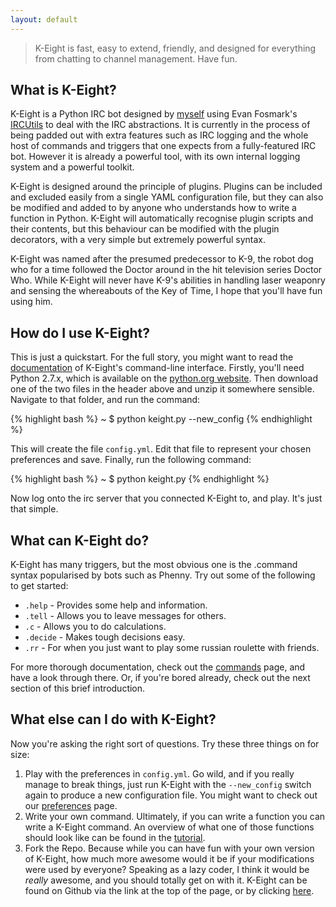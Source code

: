 ```yaml
---
layout: default
---
```


> K-Eight is fast, easy to extend, friendly, and designed for everything from chatting to channel management.  Have fun.

## What is K-Eight?
K-Eight is a Python IRC bot designed by [myself][johz] using Evan Fosmark's [IRCUtils][ircutils] to deal with the IRC abstractions.  It is currently in the process of being padded out with extra features such as IRC logging and the whole host of commands and triggers that one expects from a fully-featured IRC bot.  However it is already a powerful tool, with its own internal logging system and a powerful toolkit.

K-Eight is designed around the principle of plugins.  Plugins can be included and excluded easily from a single YAML configuration file, but they can also be modified and added to by anyone who understands how to write a function in Python.  K-Eight will automatically recognise plugin scripts and their contents, but this behaviour can be modified with the plugin decorators, with a very simple but extremely powerful syntax.

K-Eight was named after the presumed predecessor to K-9, the robot dog who for a time followed the Doctor around in the hit television series Doctor Who.  While K-Eight will never have K-9's abilities in handling laser weaponry and sensing the whereabouts of the Key of Time, I hope that you'll have fun using him.

[johz]: <http://johz.wordpress.com>
[ircutils]: <http://dev.guardedcode.com/projects/ircutils/>

## How do I use K-Eight?
This is just a quickstart.  For the full story, you might want to read the [documentation][commandline] of K-Eight's command-line interface.  Firstly, you'll need Python 2.7.x, which is available on the [python.org website][pydownload].  Then download one of the two files in the header above and unzip it somewhere sensible.  Navigate to that folder, and run the command:

{% highlight bash %}
~ $ python keight.py --new_config
{% endhighlight %}

This will create the file `config.yml`.  Edit that file to represent your chosen preferences and save.  Finally, run the following command:

{% highlight bash %}
~ $ python keight.py
{% endhighlight %}
    
Now log onto the irc server that you connected K-Eight to, and play.  It's just that simple.

[commandline]: <K-Eight/docs>
[pydownload]: <http://www.python.org/getit/releases/2.7.4/#download>

## What can K-Eight do?
K-Eight has many triggers, but the most obvious one is the .command syntax popularised by bots such as Phenny.  Try out some of the following to get started:

* `.help` - Provides some help and information.
* `.tell` - Allows you to leave messages for others.
* `.c` - Allows you to do calculations.
* `.decide` - Makes tough decisions easy.
* `.rr` - For when you just want to play some russian roulette with friends.

For more thorough documentation, check out the [commands][] page, and have a look through there.  Or, if you're bored already, check out the next section of this brief introduction.

[commands]: <K-Eight/commands>

## What else can I do with K-Eight?
Now you're asking the right sort of questions.  Try these three things on for size:
1. Play with the preferences in `config.yml`.  Go wild, and if you really manage to break things, just run K-Eight with the `--new_config` switch again to produce a new configuration file.  You might want to check out our [preferences][] page.
2. Write your own command.  Ultimately, if you can write a function you can write a K-Eight command.  An overview of what one of those functions should look like can be found in the [tutorial][].
3. Fork the Repo.  Because while you can have fun with your own version of K-Eight, how much more awesome would it be if your modifications were used by everyone?  Speaking as a lazy coder, I think it would be *really* awesome, and you should totally get on with it.  K-Eight can be found on Github via the link at the top of the page, or by clicking [here][github].

[preferences]: <K-Eight/preferences>
[tutorial]: <K-Eight/tutorial>
[github]: <https://github.com/MrJohz/K-Eight>